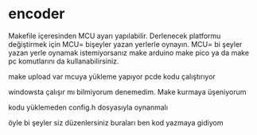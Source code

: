 # encoder

Makefile içeresinden MCU ayarı yapılabilir. Derlenecek platformu değiştirmek için MCU= bişeyler yazan yerlerle oynayın. 
MCU= bi şeyler yazan yerle oynamak istemiyorsanız make arduino make pico ya da make pc komutlarını da kullanabilirsiniz. 

make upload var mcuya yükleme yapıyor pcde kodu çalıştırıyor

windowsta çalışır mı bilmiyorum denemedim. Make kurmaya üşeniyorum

kodu yüklemeden config.h dosyasıyla oynanmalı

öyle bi şeyler siz düzenlersiniz buraları ben kod yazmaya gidiyom
